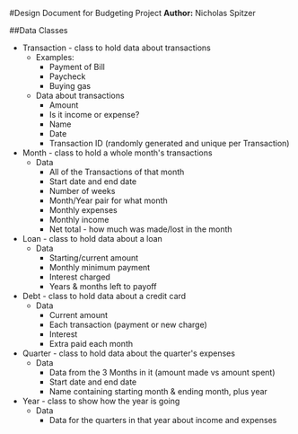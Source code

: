 #Design Document for Budgeting Project
**Author:** Nicholas Spitzer

##Data Classes
* Transaction - class to hold data about transactions
  * Examples:
    * Payment of Bill
    * Paycheck
    * Buying gas
   * Data about transactions
     * Amount
     * Is it income or expense?
     * Name
     * Date
     * Transaction ID (randomly generated and unique per Transaction)
* Month - class to hold a whole month's transactions
  * Data
    * All of the Transactions of that month
    * Start date and end date
    * Number of weeks
    * Month/Year pair for what month
    * Monthly expenses
    * Monthly income
    * Net total - how much was made/lost in the month
* Loan - class to hold data about a loan
  * Data
    * Starting/current amount
    * Monthly minimum payment
    * Interest charged
    * Years & months left to payoff
* Debt - class to hold data about a credit card
  * Data
    * Current amount
    * Each transaction (payment or new charge)
    * Interest
    * Extra paid each month
* Quarter - class to hold data about the quarter's expenses
  * Data
    * Data from the 3 Months in it (amount made vs amount spent)
    * Start date and end date
    * Name containing starting month & ending month, plus year
* Year - class to show how the year is going
  * Data
    * Data for the quarters in that year about income and expenses